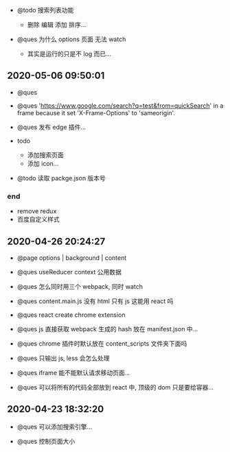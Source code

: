 - @todo 搜索列表功能

  - 删除 编辑 添加 排序...

- @ques 为什么 options 页面 无法 watch
  - 其实是运行的只是不 log 而已...

## 2020-05-06 09:50:01

- @ques

- @ques 'https://www.google.com/search?q=test&from=quickSearch' in a frame because it set 'X-Frame-Options' to 'sameorigin'.

- @ques 发布 edge 插件...

- todo

  - 添加搜索页面
  - 添加 icon...

- @todo 读取 packge.json 版本号

### end

- remove redux
- 百度自定义样式

## 2020-04-26 20:24:27

- @page options | background | content

- @ques useReducer context 公用数据

- @ques 怎么同时用三个 webpack, 同时 watch

- @ques content.main.js 没有 html 只有 js 这能用 react 吗

* @ques react create chrome extension

* @ques js 直接获取 webpack 生成的 hash 放在 manifest.json 中...

- @ques chrome 插件时默认放在 content_scripts 文件夹下面吗

- @ques 只输出 js, less 会怎么处理

- @ques iframe 能不能默认请求移动页面...

- @ques 可以将所有的代码全部放到 react 中, 顶级的 dom 只是要给容器...

## 2020-04-23 18:32:20

- @ques 可以添加搜索引擎...

- @ques 控制页面大小
